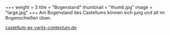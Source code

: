 +++
weight = 3
title = "Bogenstand"
thumbnail = "thumb.jpg"
image = "large.jpg"
+++
Am Bogenstand des Castellums können sich jung und alt im Bogenschießen üben.

[castellum-ex-variis-contextum.de](https://castellum-ex-variis-contextum.de)